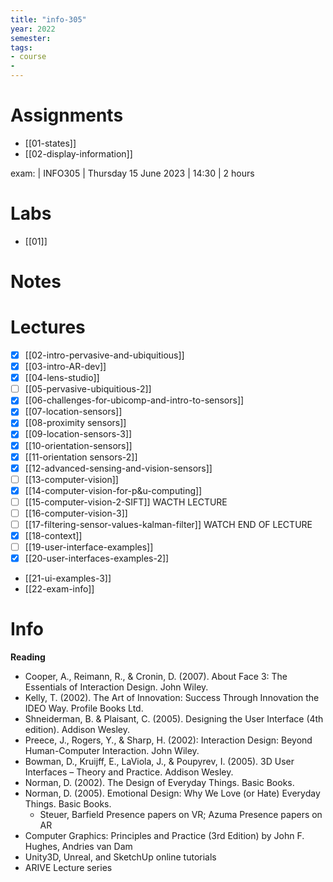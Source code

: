 ```yaml
---
title: "info-305"
year: 2022
semester: 
tags: 
- course
- 
---
```

# Assignments
- [[01-states]]
- [[02-display-information]]

exam: | INFO305 | Thursday 15 June 2023 | 14:30 | 2 hours


# Labs
- [[01]]

# Notes

# Lectures
- [x] [[02-intro-pervasive-and-ubiquitious]]
- [x] [[03-intro-AR-dev]]
- [x] [[04-lens-studio]]
- [ ] [[05-pervasive-ubiquitious-2]]
- [x] [[06-challenges-for-ubicomp-and-intro-to-sensors]]
- [x] [[07-location-sensors]]
- [x] [[08-proximity sensors]]
- [x] [[09-location-sensors-3]]
- [x] [[10-orientation-sensors]] 
- [x] [[11-orientation sensors-2]]
- [x] [[12-advanced-sensing-and-vision-sensors]]
- [ ] [[13-computer-vision]]
- [x] [[14-computer-vision-for-p&u-computing]]
- [ ] [[15-computer-vision-2-SIFT]] WACTH LECTURE
- [ ] [[16-computer-vision-3]]
- [ ] [[17-filtering-sensor-values-kalman-filter]] WATCH END OF LECTURE
- [x] [[18-context]]
- [ ] [[19-user-interface-examples]]
- [x] [[20-user-interfaces-examples-2]]
- [[21-ui-examples-3]]
- [[22-exam-info]]
# Info

**Reading**
- Cooper, A., Reimann, R., & Cronin, D. (2007). About Face 3: The Essentials of Interaction Design. John Wiley. 
- Kelly, T. (2002). The Art of Innovation: Success Through Innovation the IDEO Way. Profile Books Ltd. 
- Shneiderman, B. & Plaisant, C. (2005). Designing the User Interface (4th edition). Addison Wesley. 
- Preece, J., Rogers, Y., & Sharp, H. (2002): Interaction Design: Beyond Human-Computer Interaction. John Wiley. 
- Bowman, D., Kruijff, E., LaViola, J., & Poupyrev, I. (2005). 3D User Interfaces – Theory and Practice. Addison Wesley. 
- Norman, D. (2002). The Design of Everyday Things. Basic Books. 
- Norman, D. (2005). Emotional Design: Why We Love (or Hate) Everyday Things. Basic Books. 
	- Steuer, Barfield Presence papers on VR; Azuma Presence papers on AR 
- Computer Graphics: Principles and Practice (3rd Edition) by John F. Hughes, Andries van Dam 
- Unity3D, Unreal, and SketchUp online tutorials 
- ARIVE Lecture series